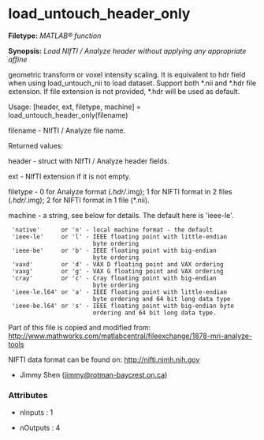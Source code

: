 # load_untouch_header_only

**Filetype:** _MATLAB&reg; function_

**Synopsis:** _Load NIfTI / Analyze header without applying any appropriate affine_

geometric transform or voxel intensity scaling. It is equivalent to
hdr field when using load_untouch_nii to load dataset. Support both
*.nii and *.hdr file extension. If file extension is not provided,
*.hdr will be used as default.

Usage: [header, ext, filetype, machine] = load_untouch_header_only(filename)

filename - NIfTI / Analyze file name.

Returned values:

header - struct with NIfTI / Analyze header fields.

ext - NIfTI extension if it is not empty.

filetype	- 0 for Analyze format (*.hdr/*.img);
1 for NIFTI format in 2 files (*.hdr/*.img);
2 for NIFTI format in 1 file (*.nii).

machine    - a string, see below for details. The default here is 'ieee-le'.

     'native'      or 'n' - local machine format - the default
     'ieee-le'     or 'l' - IEEE floating point with little-endian
                            byte ordering
     'ieee-be'     or 'b' - IEEE floating point with big-endian
                            byte ordering
     'vaxd'        or 'd' - VAX D floating point and VAX ordering
     'vaxg'        or 'g' - VAX G floating point and VAX ordering
     'cray'        or 'c' - Cray floating point with big-endian
                            byte ordering
     'ieee-le.l64' or 'a' - IEEE floating point with little-endian
                            byte ordering and 64 bit long data type
     'ieee-be.l64' or 's' - IEEE floating point with big-endian byte
                            ordering and 64 bit long data type.

Part of this file is copied and modified from:
http://www.mathworks.com/matlabcentral/fileexchange/1878-mri-analyze-tools

NIFTI data format can be found on: http://nifti.nimh.nih.gov

- Jimmy Shen (jimmy@rotman-baycrest.on.ca)


### Attributes


- nInputs : 1

- nOutputs : 4
